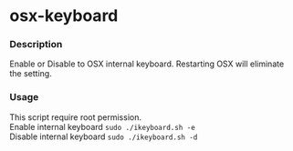 # osx-keyboard

### Description
Enable or Disable to OSX internal keyboard.
Restarting OSX will eliminate the setting.

### Usage
This script require root permission.  
Enable internal keyboard  `sudo ./ikeyboard.sh -e`  
Disable internal keyboard  `sudo ./ikeyboard.sh -d`  
